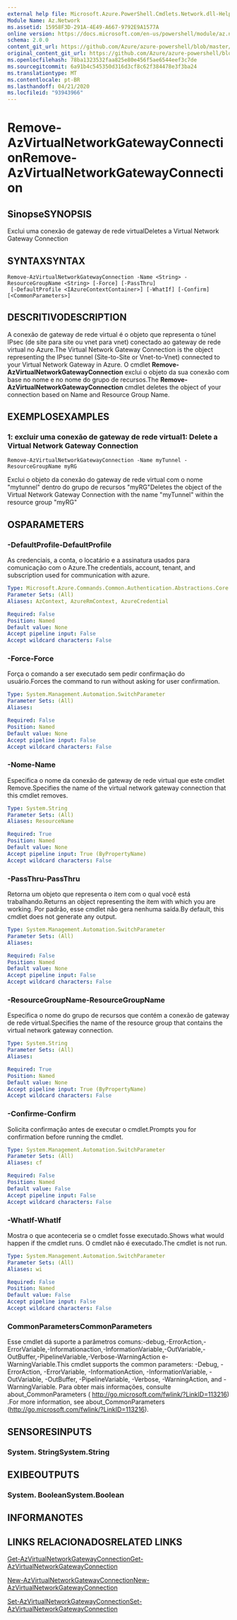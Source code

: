 ```yaml
---
external help file: Microsoft.Azure.PowerShell.Cmdlets.Network.dll-Help.xml
Module Name: Az.Network
ms.assetid: 15958F3D-291A-4E49-A667-9792E9A1577A
online version: https://docs.microsoft.com/en-us/powershell/module/az.network/remove-azvirtualnetworkgatewayconnection
schema: 2.0.0
content_git_url: https://github.com/Azure/azure-powershell/blob/master/src/Network/Network/help/Remove-AzVirtualNetworkGatewayConnection.md
original_content_git_url: https://github.com/Azure/azure-powershell/blob/master/src/Network/Network/help/Remove-AzVirtualNetworkGatewayConnection.md
ms.openlocfilehash: 78ba1323532faa825e80e456f5ae6544eef3c7de
ms.sourcegitcommit: 6a91b4c545350d316d3cf8c62f384478e3f3ba24
ms.translationtype: MT
ms.contentlocale: pt-BR
ms.lasthandoff: 04/21/2020
ms.locfileid: "93943966"
---
```

# <span data-ttu-id="15444-101">Remove-AzVirtualNetworkGatewayConnection</span><span class="sxs-lookup"><span data-stu-id="15444-101">Remove-AzVirtualNetworkGatewayConnection</span></span>

## <span data-ttu-id="15444-102">Sinopse</span><span class="sxs-lookup"><span data-stu-id="15444-102">SYNOPSIS</span></span>
<span data-ttu-id="15444-103">Exclui uma conexão de gateway de rede virtual</span><span class="sxs-lookup"><span data-stu-id="15444-103">Deletes a Virtual Network Gateway Connection</span></span>

## <span data-ttu-id="15444-104">SYNTAX</span><span class="sxs-lookup"><span data-stu-id="15444-104">SYNTAX</span></span>

```
Remove-AzVirtualNetworkGatewayConnection -Name <String> -ResourceGroupName <String> [-Force] [-PassThru]
 [-DefaultProfile <IAzureContextContainer>] [-WhatIf] [-Confirm] [<CommonParameters>]
```

## <span data-ttu-id="15444-105">DESCRITIVO</span><span class="sxs-lookup"><span data-stu-id="15444-105">DESCRIPTION</span></span>
<span data-ttu-id="15444-106">A conexão de gateway de rede virtual é o objeto que representa o túnel IPsec (de site para site ou vnet para vnet) conectado ao gateway de rede virtual no Azure.</span><span class="sxs-lookup"><span data-stu-id="15444-106">The Virtual Network Gateway Connection is the object representing the IPsec tunnel (Site-to-Site or Vnet-to-Vnet) connected to your Virtual Network Gateway in Azure.</span></span>
<span data-ttu-id="15444-107">O cmdlet **Remove-AzVirtualNetworkGatewayConnection** exclui o objeto da sua conexão com base no nome e no nome do grupo de recursos.</span><span class="sxs-lookup"><span data-stu-id="15444-107">The **Remove-AzVirtualNetworkGatewayConnection** cmdlet deletes the object of your connection based on Name and Resource Group Name.</span></span>

## <span data-ttu-id="15444-108">EXEMPLOS</span><span class="sxs-lookup"><span data-stu-id="15444-108">EXAMPLES</span></span>

### <span data-ttu-id="15444-109">1: excluir uma conexão de gateway de rede virtual</span><span class="sxs-lookup"><span data-stu-id="15444-109">1: Delete a Virtual Network Gateway Connection</span></span>
```
Remove-AzVirtualNetworkGatewayConnection -Name myTunnel -ResourceGroupName myRG
```

<span data-ttu-id="15444-110">Exclui o objeto da conexão do gateway de rede virtual com o nome "mytunnel" dentro do grupo de recursos "myRG"</span><span class="sxs-lookup"><span data-stu-id="15444-110">Deletes the object of the Virtual Network Gateway Connection with the name "myTunnel" within the resource group "myRG"</span></span>

## <span data-ttu-id="15444-111">OS</span><span class="sxs-lookup"><span data-stu-id="15444-111">PARAMETERS</span></span>

### <span data-ttu-id="15444-112">-DefaultProfile</span><span class="sxs-lookup"><span data-stu-id="15444-112">-DefaultProfile</span></span>
<span data-ttu-id="15444-113">As credenciais, a conta, o locatário e a assinatura usados para comunicação com o Azure.</span><span class="sxs-lookup"><span data-stu-id="15444-113">The credentials, account, tenant, and subscription used for communication with azure.</span></span>

```yaml
Type: Microsoft.Azure.Commands.Common.Authentication.Abstractions.Core.IAzureContextContainer
Parameter Sets: (All)
Aliases: AzContext, AzureRmContext, AzureCredential

Required: False
Position: Named
Default value: None
Accept pipeline input: False
Accept wildcard characters: False
```

### <span data-ttu-id="15444-114">-Force</span><span class="sxs-lookup"><span data-stu-id="15444-114">-Force</span></span>
<span data-ttu-id="15444-115">Força o comando a ser executado sem pedir confirmação do usuário.</span><span class="sxs-lookup"><span data-stu-id="15444-115">Forces the command to run without asking for user confirmation.</span></span>

```yaml
Type: System.Management.Automation.SwitchParameter
Parameter Sets: (All)
Aliases:

Required: False
Position: Named
Default value: None
Accept pipeline input: False
Accept wildcard characters: False
```

### <span data-ttu-id="15444-116">-Nome</span><span class="sxs-lookup"><span data-stu-id="15444-116">-Name</span></span>
<span data-ttu-id="15444-117">Especifica o nome da conexão de gateway de rede virtual que este cmdlet Remove.</span><span class="sxs-lookup"><span data-stu-id="15444-117">Specifies the name of the virtual network gateway connection that this cmdlet removes.</span></span>

```yaml
Type: System.String
Parameter Sets: (All)
Aliases: ResourceName

Required: True
Position: Named
Default value: None
Accept pipeline input: True (ByPropertyName)
Accept wildcard characters: False
```

### <span data-ttu-id="15444-118">-PassThru</span><span class="sxs-lookup"><span data-stu-id="15444-118">-PassThru</span></span>
<span data-ttu-id="15444-119">Retorna um objeto que representa o item com o qual você está trabalhando.</span><span class="sxs-lookup"><span data-stu-id="15444-119">Returns an object representing the item with which you are working.</span></span>
<span data-ttu-id="15444-120">Por padrão, esse cmdlet não gera nenhuma saída.</span><span class="sxs-lookup"><span data-stu-id="15444-120">By default, this cmdlet does not generate any output.</span></span>

```yaml
Type: System.Management.Automation.SwitchParameter
Parameter Sets: (All)
Aliases:

Required: False
Position: Named
Default value: None
Accept pipeline input: False
Accept wildcard characters: False
```

### <span data-ttu-id="15444-121">-ResourceGroupName</span><span class="sxs-lookup"><span data-stu-id="15444-121">-ResourceGroupName</span></span>
<span data-ttu-id="15444-122">Especifica o nome do grupo de recursos que contém a conexão de gateway de rede virtual.</span><span class="sxs-lookup"><span data-stu-id="15444-122">Specifies the name of the resource group that contains the virtual network gateway connection.</span></span>

```yaml
Type: System.String
Parameter Sets: (All)
Aliases:

Required: True
Position: Named
Default value: None
Accept pipeline input: True (ByPropertyName)
Accept wildcard characters: False
```

### <span data-ttu-id="15444-123">-Confirme</span><span class="sxs-lookup"><span data-stu-id="15444-123">-Confirm</span></span>
<span data-ttu-id="15444-124">Solicita confirmação antes de executar o cmdlet.</span><span class="sxs-lookup"><span data-stu-id="15444-124">Prompts you for confirmation before running the cmdlet.</span></span>

```yaml
Type: System.Management.Automation.SwitchParameter
Parameter Sets: (All)
Aliases: cf

Required: False
Position: Named
Default value: False
Accept pipeline input: False
Accept wildcard characters: False
```

### <span data-ttu-id="15444-125">-WhatIf</span><span class="sxs-lookup"><span data-stu-id="15444-125">-WhatIf</span></span>
<span data-ttu-id="15444-126">Mostra o que aconteceria se o cmdlet fosse executado.</span><span class="sxs-lookup"><span data-stu-id="15444-126">Shows what would happen if the cmdlet runs.</span></span>
<span data-ttu-id="15444-127">O cmdlet não é executado.</span><span class="sxs-lookup"><span data-stu-id="15444-127">The cmdlet is not run.</span></span>

```yaml
Type: System.Management.Automation.SwitchParameter
Parameter Sets: (All)
Aliases: wi

Required: False
Position: Named
Default value: False
Accept pipeline input: False
Accept wildcard characters: False
```

### <span data-ttu-id="15444-128">CommonParameters</span><span class="sxs-lookup"><span data-stu-id="15444-128">CommonParameters</span></span>
<span data-ttu-id="15444-129">Esse cmdlet dá suporte a parâmetros comuns:-debug,-ErrorAction,-ErrorVariable,-Informationaction,-InformationVariable,-OutVariable,-OutBuffer,-PipelineVariable,-Verbose-WarningAction e-WarningVariable.</span><span class="sxs-lookup"><span data-stu-id="15444-129">This cmdlet supports the common parameters: -Debug, -ErrorAction, -ErrorVariable, -InformationAction, -InformationVariable, -OutVariable, -OutBuffer, -PipelineVariable, -Verbose, -WarningAction, and -WarningVariable.</span></span> <span data-ttu-id="15444-130">Para obter mais informações, consulte about_CommonParameters ( http://go.microsoft.com/fwlink/?LinkID=113216) .</span><span class="sxs-lookup"><span data-stu-id="15444-130">For more information, see about_CommonParameters (http://go.microsoft.com/fwlink/?LinkID=113216).</span></span>

## <span data-ttu-id="15444-131">SENSORES</span><span class="sxs-lookup"><span data-stu-id="15444-131">INPUTS</span></span>

### <span data-ttu-id="15444-132">System. String</span><span class="sxs-lookup"><span data-stu-id="15444-132">System.String</span></span>

## <span data-ttu-id="15444-133">EXIBE</span><span class="sxs-lookup"><span data-stu-id="15444-133">OUTPUTS</span></span>

### <span data-ttu-id="15444-134">System. Boolean</span><span class="sxs-lookup"><span data-stu-id="15444-134">System.Boolean</span></span>

## <span data-ttu-id="15444-135">INFORMA</span><span class="sxs-lookup"><span data-stu-id="15444-135">NOTES</span></span>

## <span data-ttu-id="15444-136">LINKS RELACIONADOS</span><span class="sxs-lookup"><span data-stu-id="15444-136">RELATED LINKS</span></span>

[<span data-ttu-id="15444-137">Get-AzVirtualNetworkGatewayConnection</span><span class="sxs-lookup"><span data-stu-id="15444-137">Get-AzVirtualNetworkGatewayConnection</span></span>](./Get-AzVirtualNetworkGatewayConnection.md)

[<span data-ttu-id="15444-138">New-AzVirtualNetworkGatewayConnection</span><span class="sxs-lookup"><span data-stu-id="15444-138">New-AzVirtualNetworkGatewayConnection</span></span>](./New-AzVirtualNetworkGatewayConnection.md)

[<span data-ttu-id="15444-139">Set-AzVirtualNetworkGatewayConnection</span><span class="sxs-lookup"><span data-stu-id="15444-139">Set-AzVirtualNetworkGatewayConnection</span></span>](./Set-AzVirtualNetworkGatewayConnection.md)
